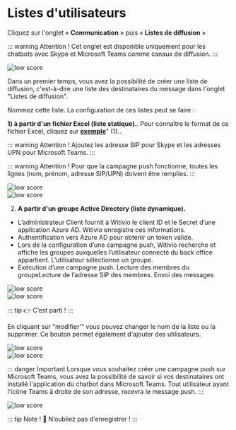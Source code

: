 # Listes d'utilisateurs

Cliquez sur l'onglet « **Communication** » puis « **Listes de diffusion** »

::: warning Attention !
Cet onglet est disponible uniquement pour les chatbots avec Skype et Microsoft Teams comme canaux de diffusion.
:::

<div class="image_center">
  <img :src="$withBase('/assets/img/fr/communication/liste_de_diffusion1.png')" alt="low score">
</div>

Dans un premier temps, vous avez la possibilité de créer une liste de diffusion, c'est-à-dire une liste des destinataires du message dans l'onglet "Listes de diffusion".

Nommez cette liste. La configuration de ces listes peut se faire :

**1) à partir d'un fichier Excel (liste statique).**. Pour connaître le format de ce fichier Excel, cliquez sur [**exemple**](https://witivio.blob.core.windows.net/static/list-sample.xlsx)" (1)..

::: warning Attention !
Ajoutez les adresse SIP pour Skype et les adresses UPN pour Microsoft Teams.
:::

::: warning Attention !
Pour que la campagne push fonctionne, toutes les lignes (nom, prénom, adresse SIP/UPN) doivent être remplies.
:::

<div class="image_center">
  <img :src="$withBase('/assets/img/fr/communication/liste_de_diffusion2.png')" alt="low score">
</div>

<div class="image_center">
  <img :src="$withBase('/assets/img/fr/communication/liste_de_diffusion3.png')" alt="low score">
</div>




2. **A partir d'un groupe Active Directory (liste dynamique).**
  * L’administrateur Client fournit à Witivio le client ID et le Secret d’une application Azure AD. Witivio enregistre ces informations.
  * Authentification vers Azure AD pour obtenir un token valide.
  * Lors de la configuration d’une campagne push, Witivio recherche et affiche les groupes auxquelles l’utilisateur connecté du back office appartient. L’utilisateur sélectionne un groupe.
  * Exécution d’une campagne push. Lecture des membres du groupeLecture de l’adresse SIP des membres. Envoi des messages

<div class="image_center">
  <img :src="$withBase('/assets/img/fr/communication/liste_de_diffusion4.png')" alt="low score">
</div>

<div class="image_center">
  <img :src="$withBase('/assets/img/fr/communication/liste_de_diffusion5.png')" alt="low score">
</div>

::: tip 
👉 C’est parti !
:::



En cliquant sur "modifier'" vous pouvez changer le nom de la liste ou la supprimer. Ce bouton permet également d'ajouter des utilisateurs.

<div class="image_center">
  <img :src="$withBase('/assets/img/fr/communication/liste_de_diffusion6.jpg')" alt="low score">
</div>

<div class="image_center">
  <img :src="$withBase('/assets/img/fr/communication/liste_de_diffusion7.png')" alt="low score">
</div>




::: danger Important
Lorsque vous souhaitez créer une campagne push sur Microsoft Teams, vous avez la possibilité de savoir si vos destinataires ont installé l'application du chatbot dans Microsoft Teams. Tout utilisateur ayant l'icône Teams à droite de son adresse, recevra le message push. 
:::

<div class="image_center">
  <img :src="$withBase('/assets/img/fr/communication/liste_de_diffusion8.png')" alt="low score">
</div>


::: tip Note !
💾 N’oubliez pas d'enregistrer !
:::

